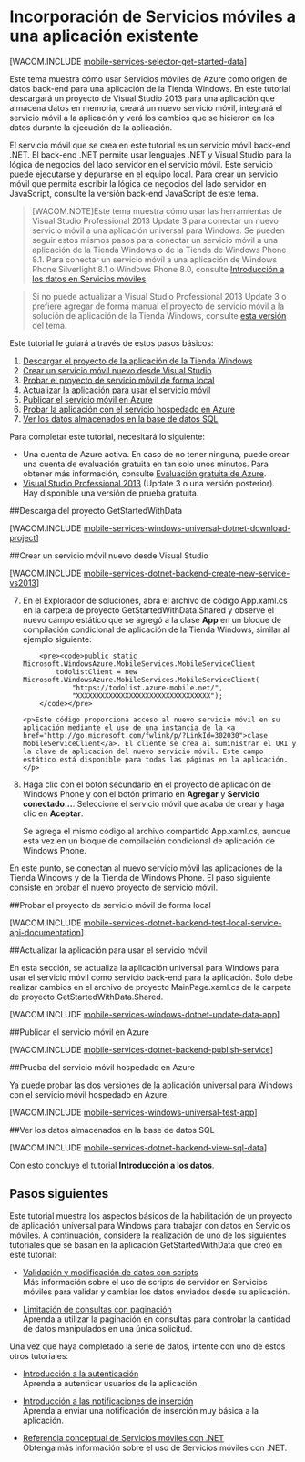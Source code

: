 <properties urlDisplayName="Get Started with Data" pageTitle="Introducción a datos (Tienda Windows) | Centro de desarrollo móvil" metaKeywords="" description="Learn how to get started using Mobile Services to leverage data in your Windows Store app." metaCanonical="" services="mobile-services" documentationCenter="Mobile" title="Get started with data in Mobile Services" authors="wesmc" solutions="" manager="dwrede" editor="" />

<tags ms.service="mobile-services" ms.workload="mobile" ms.tgt_pltfrm="mobile-windows-store" ms.devlang="dotnet" ms.topic="article" ms.date="09/27/2014" ms.author="wesmc" />

# Incorporación de Servicios móviles a una aplicación existente

[WACOM.INCLUDE [mobile-services-selector-get-started-data](../includes/mobile-services-selector-get-started-data.md)]

Este tema muestra cómo usar Servicios móviles de Azure como origen de datos back-end para una aplicación de la Tienda Windows. En este tutorial descargará un proyecto de Visual Studio 2013 para una aplicación que almacena datos en memoria, creará un nuevo servicio móvil, integrará el servicio móvil a la aplicación y verá los cambios que se hicieron en los datos durante la ejecución de la aplicación.

El servicio móvil que se crea en este tutorial es un servicio móvil back-end .NET. El back-end .NET permite usar lenguajes .NET y Visual Studio para la lógica de negocios del lado servidor en el servicio móvil. Este servicio puede ejecutarse y depurarse en el equipo local. Para crear un servicio móvil que permita escribir la lógica de negocios del lado servidor en JavaScript, consulte la versión back-end JavaScript de este tema.

>[WACOM.NOTE]Este tema muestra cómo usar las herramientas de Visual Studio Professional 2013 Update 3 para conectar un nuevo servicio móvil a una aplicación universal para Windows. Se pueden seguir estos mismos pasos para conectar un servicio móvil a una aplicación de la Tienda Windows o de la Tienda de Windows Phone 8.1. Para conectar un servicio móvil a una aplicación de Windows Phone Silverlight 8.1 o Windows Phone 8.0, consulte [Introducción a los datos en Servicios móviles](/es-es/documentation/articles/mobile-services-dotnet-backend-windows-phone-get-started-data).

> Si no puede actualizar a Visual Studio Professional 2013 Update 3 o prefiere agregar de forma manual el proyecto de servicio móvil a la solución de aplicación de la Tienda Windows, consulte [esta versión](/es-es/documentation/articles/mobile-services-dotnet-backend-windows-store-dotnet-get-started-data) del tema.

Este tutorial le guiará a través de estos pasos básicos:

1. [Descargar el proyecto de la aplicación de la Tienda Windows](#download-app)
2. [Crear un servicio móvil nuevo desde Visual Studio](#create-service)
3. [Probar el proyecto de servicio móvil de forma local](#test-the-service-locally)
4. [Actualizar la aplicación para usar el servicio móvil](#update-app)
5. [Publicar el servicio móvil en Azure](#publish-mobile-service)
6. [Probar la aplicación con el servicio hospedado en Azure](#test-azure-hosted)
7. [Ver los datos almacenados en la base de datos SQL](#view-stored-data)

Para completar este tutorial, necesitará lo siguiente:

* Una cuenta de Azure activa. En caso de no tener ninguna, puede crear una cuenta de evaluación gratuita en tan solo unos minutos. Para obtener más información, consulte [Evaluación gratuita de Azure](http://azure.microsoft.com/es-es/pricing/free-trial/?WT.mc_id=A0E0E5C02&returnurl=http%3A%2F%2Fazure.microsoft.com%2Fes-es%2Fdocumentation%2Farticles%2Fmobile-services-dotnet-backend-windows-universal-dotnet-get-started-data%2F).
* <a href="https://go.microsoft.com/fwLink/p/?LinkID=391934" target="_blank">Visual Studio Professional 2013</a> (Update 3 o una versión posterior). <br/>Hay disponible una versión de prueba gratuita. 

##<a name="download-app"></a>Descarga del proyecto GetStartedWithData

[WACOM.INCLUDE [mobile-services-windows-universal-dotnet-download-project](../includes/mobile-services-windows-universal-dotnet-download-project.md)]

##<a name="create-service"></a>Crear un servicio móvil nuevo desde Visual Studio

[WACOM.INCLUDE [mobile-services-dotnet-backend-create-new-service-vs2013](../includes/mobile-services-dotnet-backend-create-new-service-vs2013.md)]

<ol start="7"><li><p>En el Explorador de soluciones, abra el archivo de código App.xaml.cs en la carpeta de proyecto GetStartedWithData.Shared y observe el nuevo campo estático que se agregó a la clase <strong>App</strong> en un bloque de compilación condicional de aplicación de la Tienda Windows, similar al ejemplo siguiente:</p> 

		<pre><code>public static Microsoft.WindowsAzure.MobileServices.MobileServiceClient 
		    todolistClient = new Microsoft.WindowsAzure.MobileServices.MobileServiceClient(
		        "https://todolist.azure-mobile.net/",
		        "XXXXXXXXXXXXXXXXXXXXXXXXXXXXXXXXX");
		</code></pre>

	<p>Este código proporciona acceso al nuevo servicio móvil en su aplicación mediante el uso de una instancia de la <a href="http://go.microsoft.com/fwlink/p/?LinkId=302030">clase MobileServiceClient</a>. El cliente se crea al suministrar el URI y la clave de aplicación del nuevo servicio móvil. Este campo estático está disponible para todas las páginas en la aplicación.</p>
</li>
<li><p>Haga clic con el botón secundario en el proyecto de aplicación de Windows Phone y con el botón primario en <strong>Agregar</strong> y <strong>Servicio conectado...</strong>. Seleccione el servicio móvil que acaba de crear y haga clic en <strong>Aceptar</strong>. </p>
<p>Se agrega el mismo código al archivo compartido App.xaml.cs, aunque esta vez en un bloque de compilación condicional de aplicación de Windows Phone.</p></li>
</ol>

En este punto, se conectan al nuevo servicio móvil las aplicaciones de la Tienda Windows y de la Tienda de Windows Phone. El paso siguiente consiste en probar el nuevo proyecto de servicio móvil.


##<a name="test-the-service-locally"></a>Probar el proyecto de servicio móvil de forma local

[WACOM.INCLUDE [mobile-services-dotnet-backend-test-local-service-api-documentation](../includes/mobile-services-dotnet-backend-test-local-service-api-documentation.md)]


##<a name="update-app"></a>Actualizar la aplicación para usar el servicio móvil

En esta sección, se actualiza la aplicación universal para Windows para usar el servicio móvil como servicio back-end para la aplicación. Solo debe realizar cambios en el archivo de proyecto MainPage.xaml.cs de la carpeta de proyecto GetStartedWithData.Shared. 

[WACOM.INCLUDE [mobile-services-windows-dotnet-update-data-app](../includes/mobile-services-windows-dotnet-update-data-app.md)]


##<a name="publish-mobile-service"></a>Publicar el servicio móvil en Azure

[WACOM.INCLUDE [mobile-services-dotnet-backend-publish-service](../includes/mobile-services-dotnet-backend-publish-service.md)]


##<a name="test-azure-hosted"></a>Prueba del servicio móvil hospedado en Azure

Ya puede probar las dos versiones de la aplicación universal para Windows con el servicio móvil hospedado en Azure.

[WACOM.INCLUDE [mobile-services-windows-universal-test-app](../includes/mobile-services-windows-universal-test-app.md)]

##<a name="view-stored-data"></a>Ver los datos almacenados en la base de datos SQL

[WACOM.INCLUDE [mobile-services-dotnet-backend-view-sql-data](../includes/mobile-services-dotnet-backend-view-sql-data.md)]
 
Con esto concluye el tutorial **Introducción a los datos**.

## <a name="next-steps"> </a>Pasos siguientes

Este tutorial muestra los aspectos básicos de la habilitación de un proyecto de aplicación universal para Windows para trabajar con datos en Servicios móviles. A continuación, considere la realización de uno de los siguientes tutoriales que se basan en la aplicación GetStartedWithData que creó en este tutorial:

* [Validación y modificación de datos con scripts]
  <br/>Más información sobre el uso de scripts de servidor en Servicios móviles para validar y cambiar los datos enviados desde su aplicación.

* [Limitación de consultas con paginación]
  <br/>Aprenda a utilizar la paginación en consultas para controlar la cantidad de datos manipulados en una única solicitud.

Una vez que haya completado la serie de datos, intente con uno de estos otros tutoriales:

* [Introducción a la autenticación]
  <br/>Aprenda a autenticar usuarios de la aplicación.

* [Introducción a las notificaciones de inserción] 
  <br/>Aprenda a enviar una notificación de inserción muy básica a la aplicación.

* [Referencia conceptual de Servicios móviles con .NET]
  <br/>Obtenga más información sobre el uso de Servicios móviles con .NET.
  
<!-- Anchors. -->

[Descargar del proyecto de la aplicación de la Tienda Windows]: #download-app
[Creación de un servicio móvil desde Visual Studio]: #create-service
[Prueba del proyecto de servicio móvil localmente]: #test-the-service-locally
[Actualización de la aplicación para usar el servicio móvil]: #update-app
[Prueba de la aplicación en el servicio hospedado localmente]: #test-locally-hosted
[Publicación del servicio móvil en Azure]: #publish-mobile-service
[Prueba de la aplicación en el servicio hospedado en Azure]: #test-azure-hosted
[Vista de los datos almacenados en Base de datos SQL]: #view-stored-data
[Pasos siguientes]:#next-steps

<!-- Images. -->



<!-- URLs. -->
[Validación y modificación de datos con scripts]: /es-es/develop/mobile/tutorials/validate-modify-and-augment-data-dotnet
[Limitación de consultas con paginación]: /es-es/develop/mobile/tutorials/add-paging-to-data-dotnet
[Introducción a Servicios móviles]: /es-es/documentation/articles/mobile-services-dotnet-backend-windows-store-dotnet-get-started/
[Introducción a la autenticación]: /es-es/documentation/articles/mobile-services-dotnet-backend-windows-store-dotnet-get-started-users/
[Introducción a las notificaciones de inserción]: /es-es/documentation/articles/mobile-services-dotnet-backend-windows-store-dotnet-get-started-push/

[Introducción a la sincronización de datos sin conexión]: /es-es/documentation/articles/mobile-services-windows-store-dotnet-get-started-offline-data/

[Portal de administración de Azure]: https://manage.windowsazure.com/
[Portal de administración]: https://manage.windowsazure.com/
[SDK de Servicio móviles]: http://go.microsoft.com/fwlink/p/?LinkId=257545
[Sitio de ejemplos de código para desarrolladores]:  http://go.microsoft.com/fwlink/p/?LinkID=510826
[Referencia conceptual de Servicios móviles con .NET]: /es-es/documentation/articles/mobile-services-windows-dotnet-how-to-use-client-library/
[Clase MobileServiceClient]: http://go.microsoft.com/fwlink/p/?LinkId=302030
 

